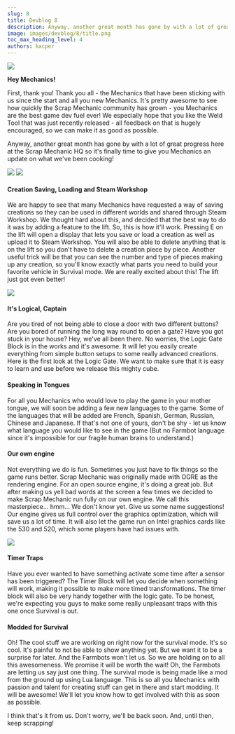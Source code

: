 ```yaml
---
slug: 8
title: Devblog 8
description: Anyway, another great month has gone by with a lot of great progress here at the Scrap Mechanic HQ so it's finally time to give you Mechanics an update on what we've been cooking!
image: images/devblog/8/title.png
toc_max_heading_level: 4
authors: kacper
---
```


<head>
    <meta name="twitter:card" content="summary_large_image" />
</head>

![](/images/devblog/8/title.png)

**Hey Mechanics!** 

First, thank you! Thank you all - the Mechanics that have been sticking with us since the start and all you new Mechanics. It's pretty awesome to see how quickly the Scrap Mechanic community has grown - you Mechanics are the best game dev fuel ever! We especially hope that you like the Weld Tool that was just recently released - all feedback on that is hugely encouraged, so we can make it as good as possible.

Anyway, another great month has gone by with a lot of great progress here at the Scrap Mechanic HQ so it's finally time to give you Mechanics an update on what we've been cooking!
<!--truncate-->

![](/images/devblog/8/workshop.png)
![](/images/devblog/8/workshop-lift.png)

#### Creation Saving, Loading and Steam Workshop
 
We are happy to see that many Mechanics have requested a way of saving creations
so they can be used in different worlds and shared through Steam Workshop. We thought hard about this, and decided that the best way to do it was by adding a feature to the lift. So, this is how it'll work. Pressing E on the lift will open a display that lets you save or load a creation as well as upload it to Steam Workshop. You will also be able to delete anything that is on the lift so you don't have to delete a creation piece by piece. Another useful trick will be that you can see the number and type of pieces making up any creation, so you'll know exactly what parts you need to build your favorite vehicle in Survival mode.
We are really excited about this! The lift just got even better! 

![](/images/devblog/8/logic-gates.png)

#### It's Logical, Captain
 
Are you tired of not being able to close a door with two different buttons? Are you bored of running the long way round to open a gate? Have you got stuck in your house? Hey, we've all been there. No worries, the Logic Gate Block is in the works and it's awesome. It will let you easily create everything from simple button setups to some really advanced creations.
Here is the first look at the Logic Gate. We want to make sure that it is easy to learn and use before we release this mighty cube.

#### Speaking in Tongues
 
For all you Mechanics who would love to play the game in your mother tongue, we will soon be adding a few new languages to the game. Some of the languages that will be added are French, Spanish, German, Russian, Chinese and Japanese. If that's not one of yours, don't be shy - let us know what language you would like to see in the game (But no Farmbot language since it's impossible for our fragile human brains to understand.)

#### Our own engine

Not everything we do is fun. Sometimes you just have to fix things so the game runs better. Scrap Mechanic was originally made with OGRE as the rendering engine. For an open source engine, it's doing a great job. But after making us yell bad words at the screen a few times we decided to make Scrap Mechanic run fully on our own engine. We call this masterpiece... hmm... We don't know yet. Give us some name suggestions! Our engine gives us full control over the graphics optimization, which will save us a lot of time. It will also let the game run on Intel graphics cards like the 530 and 520, which some players have had issues with.

![](/images/devblog/8/timer.png)

#### Timer Traps
 
Have you ever wanted to have something activate some time after a sensor has been triggered? The Timer Block will let you decide when something will work, making it possible to make more timed transformations. The timer block will also be very handy together with the logic gate. To be honest, we're expecting you guys to make some really unpleasant traps with this one once Survival is out.

#### Modded for Survival
 
Oh! The cool stuff we are working on right now for the survival mode. It's so cool. It's painful to not be able to show anything yet. But we want it to be a surprise for later. And the Farmbots won't let us. So we are holding on to all this awesomeness. We promise it will be worth the wait! Oh, the Farmbots are letting us say just one thing. The survival mode is being made like a mod from the ground up using Lua language. This is so all you Mechanics with passion and talent for creating stuff can get in there and start modding. It will be awesome! We'll let you know how to get involved with this as soon as possible.

I think that's it from us. Don't worry, we'll be back soon. And, until then, keep scrapping!